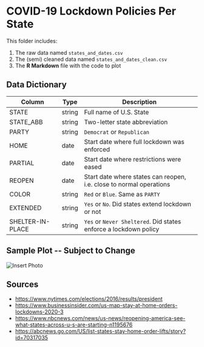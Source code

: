 # COVID-19 Lockdown Policies Per State

This folder includes: 

1. The raw data named `states_and_dates.csv`
2. The (semi) cleaned data named `states_and_dates_clean.csv`
3. The **R Markdown** file with the code to plot

## Data Dictionary

| Column | Type | Description |  
|---|---| --- |
| STATE | string | Full name of U.S. State |
| STATE_ABB | string | Two-letter state abbreviation |
| PARTY | string | `Democrat` or `Republican` |
| HOME | date | Start date where full lockdown was enforced |
| PARTIAL | date | Start date where restrictions were eased |
| REOPEN | date | Start date where states can reopen, i.e. close to normal operations |
| COLOR | string | `Red` or `Blue`. Same as `PARTY` |
| EXTENDED | string | `Yes` or `No`. Did states extend lockdown or not |
| SHELTER-IN-PLACE | string | `Yes` or `Never Sheltered`. Did states enforce a lockdown policy |

## Sample Plot -- Subject to Change

![Insert Photo]()

## Sources

- https://www.nytimes.com/elections/2016/results/president
- https://www.businessinsider.com/us-map-stay-at-home-orders-lockdowns-2020-3
- https://www.nbcnews.com/news/us-news/reopening-america-see-what-states-across-u-s-are-starting-n1195676
- https://abcnews.go.com/US/list-states-stay-home-order-lifts/story?id=70317035
